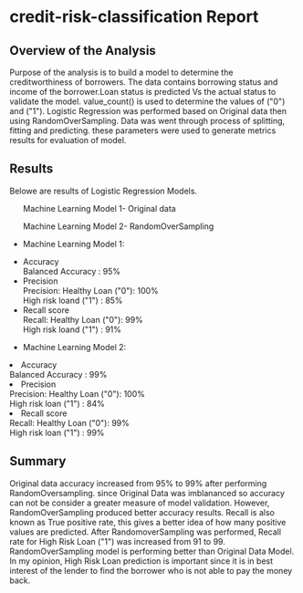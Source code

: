 # credit-risk-classification Report
## Overview of the Analysis

Purpose of the analysis is to build a model to determine the creditworthiness of borrowers.
The data contains borrowing status and income of the borrower.Loan status is predicted Vs the actual status to validate the model.
value_count() is used to determine the values of ("0") and ("1").
Logistic Regression was performed based on Original data then using RandomOverSampling.
Data was went through process of splitting, fitting and predicting.
these parameters were used to generate metrics results for evaluation of model.

## Results
Belowe are results of Logistic Regression Models. 
<ul>Machine Learning Model 1- Original data</ul>
<ul>Machine Learning Model 2- RandomOverSampling</ul>

* Machine Learning Model 1:
  <li>Accuracy</li>
    Balanced Accuracy : 95%<br>
  <li>Precision</li>
    Precision:  Healthy Loan ("0"): 100%<br>
                High risk loand ("1") : 85%<br>
  <li>Recall score</li>
    Recall:  Healthy Loan ("0"): 99%<br>
             High risk loand ("1") : 91% 

* Machine Learning Model 2:
 <li>Accuracy</li>
    Balanced Accuracy : 99%<br>
  <li>Precision</li>
    Precision:  Healthy Loan ("0"): 100%<br>
                High risk loan ("1") : 84%<br>
  <li>Recall score</li>
    Recall:  Healthy Loan ("0"): 99%<br>
             High risk loan ("1") : 99% 

## Summary
Original data accuracy increased from 95% to 99% after performing RandomOversampling.
since Original Data was imblananced so accuracy can not be consider  a greater measure of model validation.
However, RandomOverSampling produced better accuracy results.
Recall is also known as True positive rate, this gives a better idea of how many positive values are predicted.
After RandomoverSampling was performed, Recall rate for High Risk Loan ("1") was increased from 91 to 99.
RandomOverSampling model is performing better than Original Data Model.
In my opinion, High Risk Loan prediction is important since it is in best interest of the lender to find the borrower who is not able to pay the money back.
